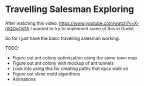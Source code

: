 # Travelling Salesman Exploring

After watching this video:
https://www.youtube.com/watch?v=X-iSQQgOd1A I wanted to try to implement some of this in Godot.

So far I just have the basic travelling salesman working.

TODO:
 - Figure out ant colony optimization using the same town map
 - Figure out ant colony with mockup of ant tunnels
 - Look into using this for creating paths that npcs walk on
 - Figure out slime mold algorithms
 - Animations
